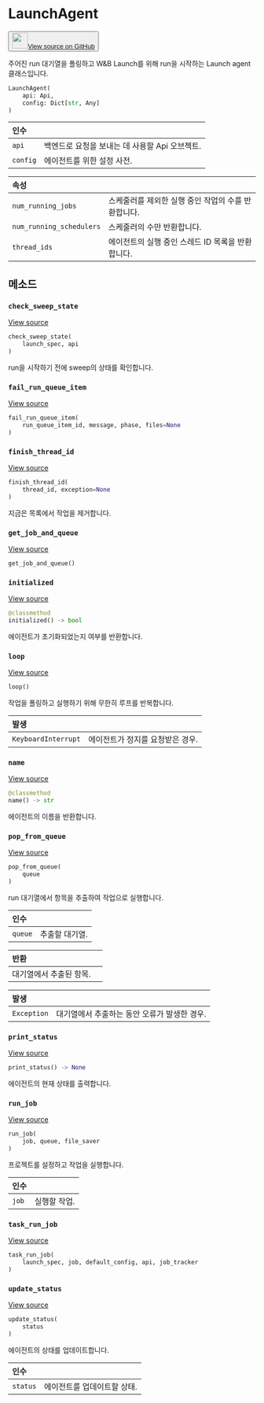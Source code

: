 # LaunchAgent

<p><button style={{display: 'flex', alignItems: 'center', backgroundColor: 'white', border: '1px solid #ddd', padding: '10px', borderRadius: '6px', cursor: 'pointer', boxShadow: '0 2px 3px rgba(0,0,0,0.1)', transition: 'all 0.3s'}}><a href='https://www.github.com/wandb/wandb/tree/v0.18.0/wandb/sdk/launch/agent/agent.py#L164-L924' style={{fontSize: '1.2em', display: 'flex', alignItems: 'center'}}><img src='https://github.githubassets.com/images/modules/logos_page/GitHub-Mark.png' height='32px' width='32px' style={{marginRight: '10px'}}/>View source on GitHub</a></button></p>

주어진 run 대기열을 폴링하고 W&B Launch를 위해 run을 시작하는 Launch agent 클래스입니다.

```python
LaunchAgent(
    api: Api,
    config: Dict[str, Any]
)
```

| 인수 |  |
| :--- | :--- |
|  `api` |  백엔드로 요청을 보내는 데 사용할 Api 오브젝트. |
|  `config` |  에이전트를 위한 설정 사전. |

| 속성 |  |
| :--- | :--- |
|  `num_running_jobs` |  스케줄러를 제외한 실행 중인 작업의 수를 반환합니다. |
|  `num_running_schedulers` |  스케줄러의 수만 반환합니다. |
|  `thread_ids` |  에이전트의 실행 중인 스레드 ID 목록을 반환합니다. |

## 메소드

### `check_sweep_state`

[View source](https://www.github.com/wandb/wandb/tree/v0.18.0/wandb/sdk/launch/agent/agent.py#L786-L803)

```python
check_sweep_state(
    launch_spec, api
)
```

run을 시작하기 전에 sweep의 상태를 확인합니다.

### `fail_run_queue_item`

[View source](https://www.github.com/wandb/wandb/tree/v0.18.0/wandb/sdk/launch/agent/agent.py#L295-L304)

```python
fail_run_queue_item(
    run_queue_item_id, message, phase, files=None
)
```

### `finish_thread_id`

[View source](https://www.github.com/wandb/wandb/tree/v0.18.0/wandb/sdk/launch/agent/agent.py#L416-L509)

```python
finish_thread_id(
    thread_id, exception=None
)
```

지금은 목록에서 작업을 제거합니다.

### `get_job_and_queue`

[View source](https://www.github.com/wandb/wandb/tree/v0.18.0/wandb/sdk/launch/agent/agent.py#L908-L915)

```python
get_job_and_queue()
```

### `initialized`

[View source](https://www.github.com/wandb/wandb/tree/v0.18.0/wandb/sdk/launch/agent/agent.py#L190-L193)

```python
@classmethod
initialized() -> bool
```

에이전트가 초기화되었는지 여부를 반환합니다.

### `loop`

[View source](https://www.github.com/wandb/wandb/tree/v0.18.0/wandb/sdk/launch/agent/agent.py#L572-L653)

```python
loop()
```

작업을 폴링하고 실행하기 위해 무한히 루프를 반복합니다.

| 발생 |  |
| :--- | :--- |
|  `KeyboardInterrupt` |  에이전트가 정지를 요청받은 경우. |

### `name`

[View source](https://www.github.com/wandb/wandb/tree/v0.18.0/wandb/sdk/launch/agent/agent.py#L180-L188)

```python
@classmethod
name() -> str
```

에이전트의 이름을 반환합니다.

### `pop_from_queue`

[View source](https://www.github.com/wandb/wandb/tree/v0.18.0/wandb/sdk/launch/agent/agent.py#L340-L363)

```python
pop_from_queue(
    queue
)
```

run 대기열에서 항목을 추출하여 작업으로 실행합니다.

| 인수 |  |
| :--- | :--- |
|  `queue` |  추출할 대기열. |

| 반환 |  |
| :--- | :--- |
|  대기열에서 추출된 항목. |

| 발생 |  |
| :--- | :--- |
|  `Exception` |  대기열에서 추출하는 동안 오류가 발생한 경우. |

### `print_status`

[View source](https://www.github.com/wandb/wandb/tree/v0.18.0/wandb/sdk/launch/agent/agent.py#L365-L381)

```python
print_status() -> None
```

에이전트의 현재 상태를 출력합니다.

### `run_job`

[View source](https://www.github.com/wandb/wandb/tree/v0.18.0/wandb/sdk/launch/agent/agent.py#L511-L541)

```python
run_job(
    job, queue, file_saver
)
```

프로젝트를 설정하고 작업을 실행합니다.

| 인수 |  |
| :--- | :--- |
|  `job` |  실행할 작업. |

### `task_run_job`

[View source](https://www.github.com/wandb/wandb/tree/v0.18.0/wandb/sdk/launch/agent/agent.py#L656-L688)

```python
task_run_job(
    launch_spec, job, default_config, api, job_tracker
)
```

### `update_status`

[View source](https://www.github.com/wandb/wandb/tree/v0.18.0/wandb/sdk/launch/agent/agent.py#L383-L394)

```python
update_status(
    status
)
```

에이전트의 상태를 업데이트합니다.

| 인수 |  |
| :--- | :--- |
|  `status` |  에이전트를 업데이트할 상태. |